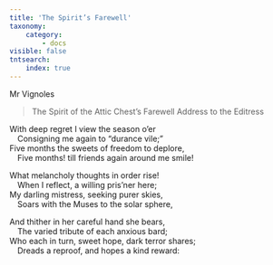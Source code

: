 ```yaml
---
title: 'The Spirit’s Farewell'
taxonomy:
    category:
        - docs
visible: false
tntsearch:
    index: true
---
```


<div class="author">Mr Vignoles</div>

> The Spirit of the Attic Chest’s Farewell Address to the Editress 
  
With deep regret I view the season o’er  
&emsp;Consigning me again to “durance vile;”  
Five months the sweets of freedom to deplore,  
&emsp;Five months! till friends again around me smile!  
  
What melancholy thoughts in order rise!  
&emsp;When I reflect, a willing pris’ner here;  
My darling mistress, seeking purer skies,  
&emsp;Soars with the Muses to the solar sphere,  
  
And thither in her careful hand she bears,  
&emsp;The varied tribute of each anxious bard;  
Who each in turn, sweet hope, dark terror shares;  
&emsp;Dreads a reproof, and hopes a kind reward: